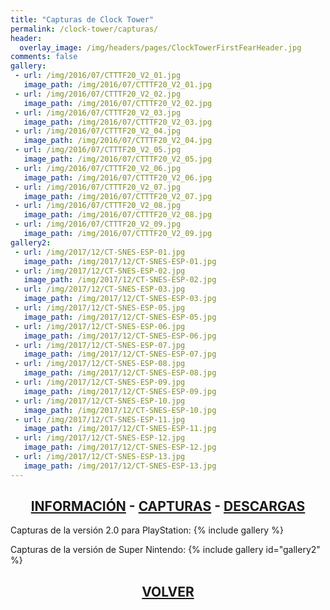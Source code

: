 ```yaml
---
title: "Capturas de Clock Tower"
permalink: /clock-tower/capturas/
header:
  overlay_image: /img/headers/pages/ClockTowerFirstFearHeader.jpg
comments: false
gallery:
 - url: /img/2016/07/CTTTF20_V2_01.jpg
   image_path: /img/2016/07/CTTTF20_V2_01.jpg
 - url: /img/2016/07/CTTTF20_V2_02.jpg
   image_path: /img/2016/07/CTTTF20_V2_02.jpg
 - url: /img/2016/07/CTTTF20_V2_03.jpg
   image_path: /img/2016/07/CTTTF20_V2_03.jpg
 - url: /img/2016/07/CTTTF20_V2_04.jpg
   image_path: /img/2016/07/CTTTF20_V2_04.jpg
 - url: /img/2016/07/CTTTF20_V2_05.jpg
   image_path: /img/2016/07/CTTTF20_V2_05.jpg
 - url: /img/2016/07/CTTTF20_V2_06.jpg
   image_path: /img/2016/07/CTTTF20_V2_06.jpg
 - url: /img/2016/07/CTTTF20_V2_07.jpg
   image_path: /img/2016/07/CTTTF20_V2_07.jpg
 - url: /img/2016/07/CTTTF20_V2_08.jpg
   image_path: /img/2016/07/CTTTF20_V2_08.jpg
 - url: /img/2016/07/CTTTF20_V2_09.jpg
   image_path: /img/2016/07/CTTTF20_V2_09.jpg
gallery2:
 - url: /img/2017/12/CT-SNES-ESP-01.jpg
   image_path: /img/2017/12/CT-SNES-ESP-01.jpg
 - url: /img/2017/12/CT-SNES-ESP-02.jpg
   image_path: /img/2017/12/CT-SNES-ESP-02.jpg
 - url: /img/2017/12/CT-SNES-ESP-03.jpg
   image_path: /img/2017/12/CT-SNES-ESP-03.jpg
 - url: /img/2017/12/CT-SNES-ESP-05.jpg
   image_path: /img/2017/12/CT-SNES-ESP-05.jpg
 - url: /img/2017/12/CT-SNES-ESP-06.jpg
   image_path: /img/2017/12/CT-SNES-ESP-06.jpg
 - url: /img/2017/12/CT-SNES-ESP-07.jpg
   image_path: /img/2017/12/CT-SNES-ESP-07.jpg
 - url: /img/2017/12/CT-SNES-ESP-08.jpg
   image_path: /img/2017/12/CT-SNES-ESP-08.jpg
 - url: /img/2017/12/CT-SNES-ESP-09.jpg
   image_path: /img/2017/12/CT-SNES-ESP-09.jpg
 - url: /img/2017/12/CT-SNES-ESP-10.jpg
   image_path: /img/2017/12/CT-SNES-ESP-10.jpg
 - url: /img/2017/12/CT-SNES-ESP-11.jpg
   image_path: /img/2017/12/CT-SNES-ESP-11.jpg
 - url: /img/2017/12/CT-SNES-ESP-12.jpg
   image_path: /img/2017/12/CT-SNES-ESP-12.jpg
 - url: /img/2017/12/CT-SNES-ESP-13.jpg
   image_path: /img/2017/12/CT-SNES-ESP-13.jpg
---
```

<h2 style="text-align: center;"><strong><a href="/clock-tower/informacion/">INFORMACIÓN</a> - <a href="/clock-tower/capturas/">CAPTURAS</a> - <a href="/clock-tower/descargar/">DESCARGAS</a></strong></h2>
Capturas de la versión 2.0 para PlayStation:
{% include gallery %}

Capturas de la versión de Super Nintendo:
{% include gallery id="gallery2" %}

<h2 style="text-align: center;"><strong><a href="/clock-tower/">VOLVER</a></strong></h2>


